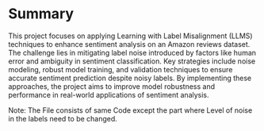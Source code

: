 # Summary
This project focuses on applying Learning with Label Misalignment (LLMS) techniques to enhance sentiment analysis on an Amazon reviews dataset. The challenge lies in mitigating label noise introduced by factors like human error and ambiguity in sentiment classification. Key strategies include noise modeling, robust model training, and validation techniques to ensure accurate sentiment prediction despite noisy labels. By implementing these approaches, the project aims to improve model robustness and performance in real-world applications of sentiment analysis.

Note: The File consists of same Code except the part where Level of noise in the labels need to be changed.
